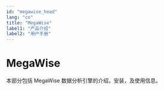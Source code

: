 ```yaml
---
id: "megawise_head"
lang: "cn"
title: "MegaWise"
label1: "产品介绍"
label2: "用户手册"
---
```

# MegaWise

本部分包括 MegaWise 数据分析引擎的介绍，安装，及使用信息。
